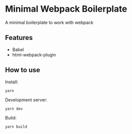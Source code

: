 # Minimal Webpack Boilerplate

A minimal boilerplate to work with webpack

## Features

- Babel
- html-webpack-plugin

## How to use

Install:

```
yarn
```

Development server:

```
yarn dev
```

Build:

```
yarn build
```

